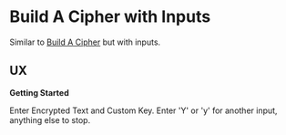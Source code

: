 # Build A Cipher with Inputs

Similar to [Build A Cipher](https://github.com/derektypist/build-a-cipher) but with inputs.

## UX

**Getting Started**

Enter Encrypted Text and Custom Key.  Enter 'Y' or 'y' for another input, anything else to stop.

